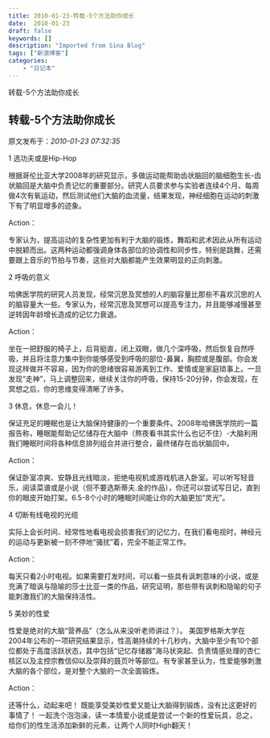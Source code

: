 ```yaml
---
title: 2010-01-23-转载-5个方法助你成长
date:  2010-01-23
draft: false
keywords: []
description: "Imported from Sina Blog"
tags: ["新浪博客"]
categories: 
    - "日记本"
---
```

转载-5个方法助你成长
## 转载-5个方法助你成长

 原文发布于：*2010-01-23 07:32:35*

1 选功夫或是Hip-Hop

 
根据哥伦比亚大学2008年的研究显示，多做运动能帮助齿状脑回的脑细胞生长-齿状脑回是大脑中负责记忆的重要部分。研究人员要求参与实验者连续4个月、每周做4次有氧运动，然后测试他们大脑的血流量，结果发现，神经细胞在运动的刺激下有了明显增多的迹象。

  Action：

   
专家认为，提高运动的复杂性更加有利于大脑的锻炼，舞蹈和武术因此从所有运动中脱颖而出。这两种运动都强调身体各部位的协调性和同步性，特别是跳舞，还需要跟上音乐的节拍与节奏，这些对大脑都能产生效果明显的正向刺激。

2 呼吸的意义

 
哈佛医学院的研究人员发现，经常沉思及冥想的人的脑容量比那些不喜欢沉思的人的脑容量大一些。专家认为，经常沉思及冥想可以提高专注力，并且能够减慢甚至逆转因年龄增长造成的记忆力衰退。

  Action：

  
坐在一把舒服的椅子上，后背挺直，闭上双眼，做几个深呼吸，然后恢复自然呼吸，并且将注意力集中到你能够感受到呼吸的部位-鼻翼，胸腔或是腹部。你会发现这样做并不容易，因为你的思绪很容易游离到工作、爱情或是家庭琐事上。一旦发现“走神”，马上调整回来，继续关注你的呼吸，保持15-20分钟，你会发现，在冥想之后，你的思维变得清晰了许多。

3 休息，休息一会儿！

 
保证充足的睡眠也是让大脑保持健康的一个重要条件。2008年哈佛医学院的一篇报告称，睡眠能帮助记忆储存在大脑中（熬夜看书其实什么也记不住）-大脑利用我们睡眠时间将各种信息排列组合并进行整合，最终储存在齿状脑回中。

Action：

 
保证卧室凉爽、安静且光线暗淡，拒绝电视机或游戏机进入卧室。可以听写轻音乐，阅读菜谱或是小说（但不要选斯蒂夫.金的作品），你还可以尝试写日记，直到你的眼皮开始打架。6.5-8个小时的睡眠时间能让你的大脑更加“灵光”。

4 切断有线电视的光缆

实际上会长时间、经常性地看电视会损害我们的记忆力，在我们看电视时，神经元的运动与更新被一刻不停地“骚扰”着，完全不能正常工作。

  Action：

 
每天只看2小时电视。如果需要打发时间，可以看一些具有讽刺意味的小说，或是充满了暗讽与隐喻的莎士比亚一类的作品，研究证明，那些带有讽刺和隐喻的句子能刺激我们的大脑保持活性。

5 美妙的性爱

  性爱是绝对的大脑“营养品”（怎么从来没听老师讲过？）。
美国罗格斯大学在2004年公布的一项研究结果显示，性高潮持续的十几秒内，大脑中至少有10个部位都处于高度活跃状态，其中包括“记忆存储器”海马状突起、负责情感处理的杏仁核区以及主控宗教信仰以及崇拜的聂页叶等部位。有专家甚至认为，性爱能够刺激大脑的各个部位，是对整个大脑的一次全面锻炼。

Action：

   还等什么，动起来吧！ 既能享受美妙性爱又能让大脑得到锻炼，没有比这更好的事情了！
一起洗个泡泡澡，读一本情爱小说或是尝试一个新的性爱玩具，总之，给你们的性生活添加新鲜的元素，让两个人同时High翻天！


